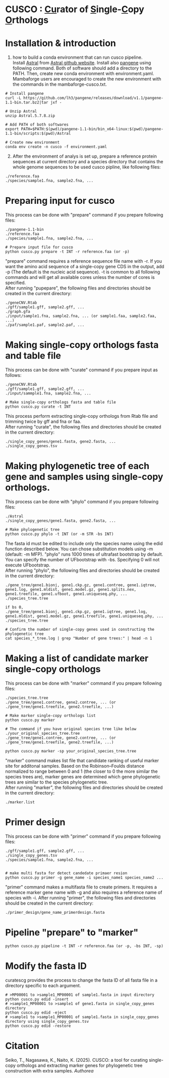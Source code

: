 # CUSCO : <ins>Cu</ins>rator of <ins>S</ins>ingle-<ins>C</ins>opy <ins>O</ins>rthologs

# Installation & introduction
1. how to build a conda environment that can run cusco pipeline.  
Install [Astral][Astral] from [Astral github website][AstralHP]. Install also [pangene][pangene] using following command. Both of software should add a directory to the PATH. Then, create new conda environment with environment.yaml.  
Mambaforge users are encouraged to create the new environment with the commands in the mambaforge-cusco.txt.
```
# Install pangene
curl -L https://github.com/lh3/pangene/releases/download/v1.1/pangene-1.1-bin.tar.bz2|tar jxf -

# Unzip Astral
unzip Astral.5.7.8.zip

# Add PATH of both softwares
export PATH=$PATH:$(pwd)/pangene-1.1-bin/bin_x64-linux:$(pwd)/pangene-1.1-bin/scripts:$(pwd)/Astral

# Create new environment
conda env create -n cusco -f environment.yaml
```
2. After the environment of analys is set up, prepare a reference protein sequences at current directory and a species directory that contains the whole genome sequences to be used cusco pipline, like following files:
```
./reference.faa
./species/sample1.fna, sample2.fna, ... 
```
# Preparing input for cusco 
This process can be done with "prepare" command if you prepare following files:
```
./pangene-1.1-bin
./reference.faa
./species/sample1.fna, sample2.fna, ... 

# Prepare input file for cusco  
python cusco.py prepare -t INT -r reference.faa (or -p)
```
"prepare" command requires a reference sequence file name with -r. If you want the amino acid sequence of a single-copy gene CDS in the output, add -p (The default is the nucleic acid sequence). -t is common to all following commands and will get all available cores unless the number of cores is specified.  
After running "pupepare", the following files and directories should be created in the current directory: 
```
./geneCNV.Rtab
./gff/sample1.gff, sample2.gff, ...
./graph.gfa
./input/sample1.fna, sample2.fna, ... (or sample1.faa, sample2.faa, ...)
./paf/sample1.paf, sample2.paf, ...
```

# Making single-copy orthologs fasta and table file
This process can be done  with "curate" command if you prepare input as follows:
```
./geneCNV.Rtab
./gff/sample1.gff, sample2.gff, ...
./input/sammple1.fna, sample2.fna, ...  

# Make single-copy orthologs fasta and table file
python cusco.py curate -t INT 
```
This process perform extracting single-copy orthologs from Rtab file and trimming twice by gff and fna or faa.  
After running "curate", the following files and directories should be created in the current directory: 
```
./single_copy_genes/gene1.fasta, gene2.fasta, ...
./single_copy_genes.tsv
```

# Making phylogenetic tree of each gene and samples using single-copy orthologs.
This process can be done with "phylo" command if you prepare following files:
```
./Astral
./single_copy_genes/gene1.fasta, gene2.fasta, ...

# Make phylogenetic tree
python cusco.py phylo -t INT (or -m STR -bs INT)
```
The fasta id must be edited to include only the species name using the edid function described below. You can chose substitution models using -m (default: -m MFP). "phylo" runs 1000 times of ultrafast bootstrap by default. You can specify the number of UFbootstrap with -bs. Specifying 0 will not execute UFbootstrap.  
After running "phylo", the following files and directories should be created in the current directory: 
```
./gene_tree/gene1.bionj, gene1.ckp.gz, gene1.contree, gene1.iqtree, gene1.log, gene1.mldist, gene1.model.gz, gene1.splits.nex, gene1.treefile, gene1.ufboot, gene1.uniqueseq.phy, ...
./species_tree.tree

if bs 0,
./gene_tree/gene1.bionj, gene1.ckp.gz, gene1.iqtree, gene1.log, gene1.mldist, gene1.model.gz, gene1.treefile, gene1.uniqueseq.phy, ...
./species_tree.tree

# Confirm the number of single-copy genes used in constructing the phylogenetic tree
cat species_*_tree.log | grep "Number of gene trees:" | head -n 1
```

# Making a list of candidate marker single-copy orthologs
This process can be done with "marker" command if you prepare following files:
```
./species_tree.tree
./gene_tree/gene1.contree, gene2.contree, ... (or ./gene_tree/gene1.treefile, gene2.treefile, ...)

# Make marker single-copy orthologs list
python cusco.py marker

# The command if you have original species tree like below
./your_original_species_tree.tree
./gene_tree/gene1.contree, gene2.contree, ... (or ./gene_tree/gene1.treefile, gene2.treefile, ...)

python cusco.py marker -sp your_original_species_tree.tree
```
"marker" command makes list file that candidate ranking of useful marker site for additonal samples. Based on the Robinson–Foulds distance normalized to range between 0 and 1 (the closer to 0 the more similar the species trees are), marker genes are determined which gene phylogenetic trees are similar to the species phylogenetic tree.  
After running "marker", the following files and directories should be created in the current directory: 
```
./marker.list
```
# Primer design
This process can be done with "primer" command if you prepare following files:
```
./gff/sample1.gff, sample2.gff, ...
./single_copy_genes.tsv
./species/sample1.fna, sample2.fna, ... 


# make multi fasta for detect candedate primaer resion
python cusco.py primer -g gene_name -i species_name1 species_name2 ...
```
"primer" command makes a multifasta file to create primers. It requires a reference marker gene name with -g and also requires a reference name of species with -i. 
After running "primer", the following files and directories should be created in the current directory:
```
./primer_design/gene_name_primerdesign.fasta
```
# Pipeline "prepare" to "marker" 
```
python cusco.py pipeline -t INT -r reference.faa (or -p, -bs INT, -sp)
```
# Modify the fasta ID 
curatescg provides the process to change the fasta ID of all fasta file in a directory specific to each argument.
```
# >MP00001 to >sample1_MP00001 of sample1.fasta in input directory
python cusco.py edid -insert
# >sample1_MP00001 to >sample1 of gene1.fasta in single_copy_genes directory
python cusco.py edid -eject
# >sample1 to >sample1_MP00001 of sample1.fasta in single_copy_genes directory using single_copy_genes.tsv
python cusco.py edid -restore
```
# Citation
Seiko, T., Nagasawa, K., Naito, K. (2025). CUSCO: a tool for curating single-copy orthologs and extracting marker genes for phylogenetic tree construction with extra samples. <i>Authorea</i>

[pangene]: https://github.com/lh3/pangene
[Astral]: https://github.com/smirarab/ASTRAL/raw/master/Astral.5.7.8.zip
[AstralHP]: https://github.com/smirarab/ASTRAL?tab=readme-ov-file
